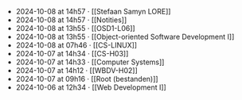 - 2024-10-08 at 14h57 · [[Stefaan Samyn LORE]]
- 2024-10-08 at 14h57 · [[Notities]]
- 2024-10-08 at 13h55 · [[OSD1-L06]]
- 2024-10-08 at 13h55 · [[Object-oriented Software Development I]]
- 2024-10-08 at 07h46 · [[CS-LINUX]]
- 2024-10-07 at 14h34 · [[CS-H03]]
- 2024-10-07 at 14h33 · [[Computer Systems]]
- 2024-10-07 at 14h12 · [[WBDV-H02]]
- 2024-10-07 at 09h16 · [[Root (bestanden)]]
- 2024-10-06 at 12h34 · [[Web Development I]]
